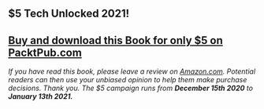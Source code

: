 ## $5 Tech Unlocked 2021!
[Buy and download this Book for only $5 on PacktPub.com](https://www.packtpub.com/product/hands-on-microservices-with-c/9781789533682)
-----
*If you have read this book, please leave a review on [Amazon.com](https://www.amazon.com/gp/product/1789533686).     Potential readers can then use your unbiased opinion to help them make purchase decisions. Thank you. The $5 campaign         runs from __December 15th 2020__ to __January 13th 2021.__*

